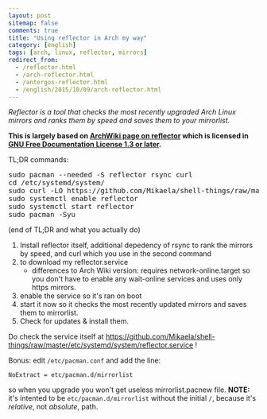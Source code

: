 ```yaml
---
layout: post
sitemap: false
comments: true
title: "Using reflector in Arch my way"
category: [english]
tags: [arch, linux, reflector, mirrors]
redirect_from:
  - /reflector.html
  - /arch-reflector.html
  - /antergos-reflector.html
  - /english/2015/10/09/arch-reflector.html
---
```


_Reflector is a tool that checks the most recently upgraded Arch Linux mirrors
and ranks them by speed and saves them to your mirrorlist._

**This is largely based on [ArchWiki page on reflector] which is licensed in [GNU
Free
Documentation License 1.3 or later].**

[archwiki page on reflector]: https://wiki.archlinux.org/index.php/Reflector
[gnu free documentation license 1.3 or later]:
  https://www.gnu.org/copyleft/fdl.html

TL;DR commands:

<pre>
sudo pacman --needed -S reflector rsync curl
cd /etc/systemd/system/
sudo curl -LO https://github.com/Mikaela/shell-things/raw/master/etc/systemd/system/reflector.service
sudo systemctl enable reflector
sudo systemctl start reflector
sudo pacman -Syu
</pre>

(end of TL;DR and what you actually do)

1. Install reflector itself, additional depedency of rsync to rank the mirrors
   by speed, and curl which you use in the second command
2. to download my reflector.service
   - differences to Arch Wiki version: requires network-online.target so you
     don't have to enable any wait-online services and uses only https mirrors.
3. enable the service so it's ran on boot
4. start it now so it checks the most recently updated mirrors and saves them to
   mirrorlist.
5. Check for updates & install them.

Do check the service itself at
https://github.com/Mikaela/shell-things/raw/master/etc/systemd/system/reflector.service
!

Bonus: edit `/etc/pacman.conf` and add the line:

```
NoExtract = etc/pacman.d/mirrorlist
```

so when you upgrade you won't get useless mirrorlist.pacnew file. **NOTE:** it's
intented to be `etc/pacman.d/mirrorlist` without the initial `/`, because it's
_relative_, not _absolute_, path.
